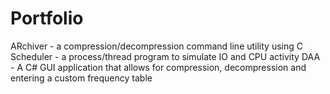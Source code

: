 # Portfolio
ARchiver - a compression/decompression command line utility using C
Scheduler - a process/thread program to simulate IO and CPU activity
DAA - A C# GUI application that allows for compression, decompression and entering a custom frequency table
